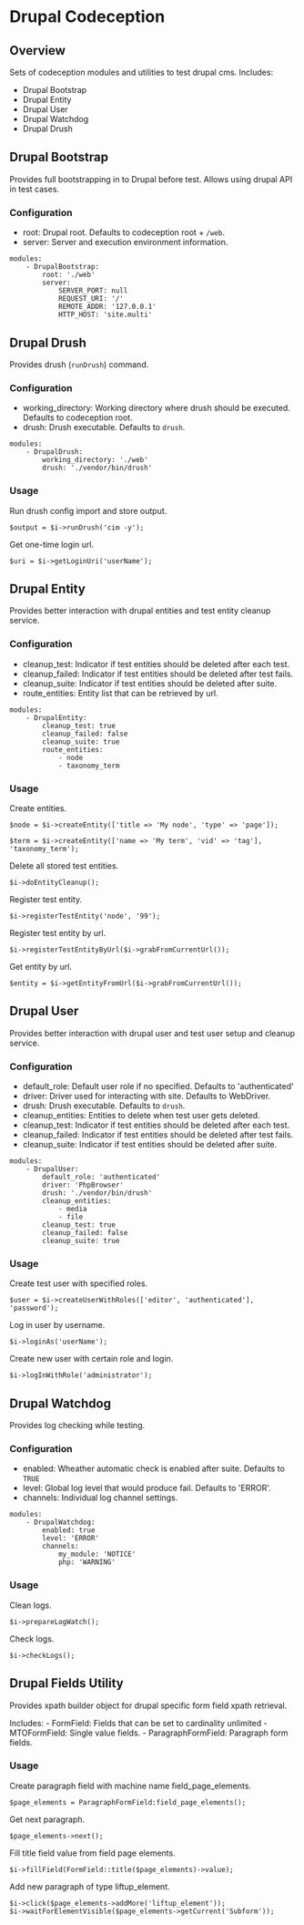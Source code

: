 # Drupal Codeception
## Overview
Sets of codeception modules and utilities to test drupal cms.
Includes:
- Drupal Bootstrap
- Drupal Entity
- Drupal User
- Drupal Watchdog
- Drupal Drush

## Drupal Bootstrap

Provides full bootstrapping in to Drupal before test. Allows using drupal API in test cases.

### Configuration
- root: Drupal root. Defaults to codeception root + `/web`.
- server: Server and execution environment information.

```
modules:
    - DrupalBootstrap:
        root: './web'
        server:
            SERVER_PORT: null
            REQUEST_URI: '/'
            REMOTE_ADDR: '127.0.0.1'
            HTTP_HOST: 'site.multi'
```

## Drupal Drush

Provides drush (`runDrush`) command.

### Configuration
- working_directory: Working directory where drush should be executed. Defaults to codeception root.
- drush: Drush executable. Defaults to `drush`.
```
modules:
    - DrupalDrush:
        working_directory: './web'
        drush: './vendor/bin/drush'
```

### Usage

Run drush config import and store output.

`$output = $i->runDrush('cim -y');`

Get one-time login url.

`$uri = $i->getLoginUri('userName');`

## Drupal Entity

Provides better interaction with drupal entities and test entity cleanup service.

### Configuration
- cleanup_test: Indicator if test entities should be deleted after each test.
- cleanup_failed: Indicator if test entities should be deleted after test fails.
- cleanup_suite: Indicator if test entities should be deleted after suite.
- route_entities: Entity list that can be retrieved by url.
```
modules:
    - DrupalEntity:
        cleanup_test: true
        cleanup_failed: false
        cleanup_suite: true
        route_entities:
            - node
            - taxonomy_term
```

### Usage

Create entities.

`$node = $i->createEntity(['title => 'My node', 'type' => 'page']);`

`$term = $i->createEntity(['name => 'My term', 'vid' => 'tag'], 'taxonomy_term');`

Delete all stored test entities.

`$i->doEntityCleanup();`

Register test entity.

`$i->registerTestEntity('node', '99');`

Register test entity by url.

`$i->registerTestEntityByUrl($i->grabFromCurrentUrl());`

Get entity by url.

`$entity = $i->getEntityFromUrl($i->grabFromCurrentUrl());`

## Drupal User

Provides better interaction with drupal user and test user setup and cleanup service.

### Configuration
- default_role: Default user role if no specified. Defaults to 'authenticated'
- driver: Driver used for interacting with site. Defaults to WebDriver.
- drush: Drush executable. Defaults to `drush`.
- cleanup_entities: Entities to delete when test user gets deleted.
- cleanup_test: Indicator if test entities should be deleted after each test.
- cleanup_failed: Indicator if test entities should be deleted after test fails.
- cleanup_suite: Indicator if test entities should be deleted after suite.
```
modules:
    - DrupalUser:
        default_role: 'authenticated'
        driver: 'PhpBrowser'
        drush: './vendor/bin/drush'
        cleanup_entities:
            - media
            - file
        cleanup_test: true
        cleanup_failed: false
        cleanup_suite: true
```

### Usage

Create test user with specified roles.

`$user = $i->createUserWithRoles(['editor', 'authenticated'], 'password');`

Log in user by username.

`$i->loginAs('userName');`

Create new user with certain role and login.

`$i->logInWithRole('administrator');`


## Drupal Watchdog

Provides log checking while testing.

### Configuration
- enabled: Wheather automatic check is enabled after suite. Defaults to `TRUE`
- level: Global log level that would produce fail. Defaults to 'ERROR'.
- channels: Individual log channel settings.
```
modules:
    - DrupalWatchdog:
        enabled: true
        level: 'ERROR'
        channels:
            my_module: 'NOTICE'
            php: 'WARNING'
```

### Usage

Clean logs.

`$i->prepareLogWatch();`

Check logs.

`$i->checkLogs();`

## Drupal Fields Utility

Provides xpath builder object for drupal specific form field xpath retrieval.

Includes:
    - FormField: Fields that can be set to cardinality unlimited
    - MTOFormField: Single value fields.
    - ParagraphFormField: Paragraph form fields.
    
### Usage

Create paragraph field with machine name field_page_elements.

`$page_elements = ParagraphFormField:field_page_elements();`

Get next paragraph.

`$page_elements->next();`

Fill title field value from field page elements.

`$i->fillField(FormField::title($page_elements)->value);`

Add new paragraph of type liftup_element.

```
$i->click($page_elements->addMore('liftup_element'));
$i->waitForElementVisible($page_elements->getCurrent('Subform'));
```